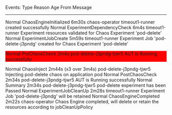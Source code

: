 
Events:
  Type    Reason                     Age                   From                     Message
  ----    ------                     ----                  ----                     -------
  Normal  ChaosEngineInitialized     6m30s                 chaos-operator           timeout1-runner created successfully
  Normal  ExperimentDependencyCheck  6m4s                  timeout1-runner          Experiment resources validated for Chaos Experiment 'pod-delete'
  Normal  ExperimentJobCreate        5m59s                 timeout1-runner          Experiment Job 'pod-delete-j3pndg' created for Chaos Experiment 'pod-delete'
  <p style="background-color:red;">Normal  PreChaosCheck              3m4s                  pod-delete-j3pndg-tjwr5  AUT is Running successfully</p>
  Normal  ChaosInject                2m44s (x3 over 3m4s)  pod-delete-j3pndg-tjwr5  Injecting pod-delete chaos on application pod
  Normal  PostChaosCheck             2m34s                 pod-delete-j3pndg-tjwr5  AUT is Running successfully
  Normal  Summary                    2m34s                 pod-delete-j3pndg-tjwr5  pod-delete experiment has been Passed
  Normal  ExperimentJobCleanUp       2m28s                 timeout1-runner          Experiment Job 'pod-delete-j3pndg' will be retained
  Normal  ChaosEngineCompleted       2m22s                 chaos-operator           Chaos Engine completed, will delete or retain the resources according to jobCleanUpPolicy        

